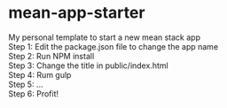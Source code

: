 # mean-app-starter
My personal template to start a new mean stack app  
Step 1: Edit the package.json file to change the app name  
Step 2: Run NPM install  
Step 3: Change the title in public/index.html  
Step 4: Rum gulp  
Step 5: ...  
Step 6: Profit!  
